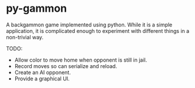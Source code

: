 py-gammon
=========

A backgammon game implemented using python.  While it is a simple
application, it is complicated enough to experiment with different
things in a non-trivial way.

TODO:
  * Allow color to move home when opponent is still in jail.
  * Record moves so can serialize and reload.
  * Create an AI opponent.
  * Provide a graphical UI.

